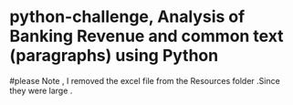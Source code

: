 # python-challenge, Analysis of Banking Revenue and common text (paragraphs) using Python

#please Note , I removed the excel file from the Resources folder .Since they were large .
